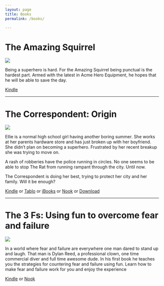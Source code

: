 ```yaml
---
layout: page
title: Books
permalink: /books/

---
```

<h1> The Amazing Squirrel</h1>
<a href = "http://dylan.la/2aJRe8j">
<img src = "https://raw.githubusercontent.com/dylanreed/dylanreed.com/gh-pages/Images/Squirrel-Stack.png" link = "http://acmeheroinc.com">
</a> 

Being a superhero is hard. For the Amazing Squirrel being punctual is the hardest part. Armed with the latest in Acme Hero Equipment, he hopes that he will be able to save the day. 



[Kindle](http://dylan.la/2aJRe8j)



---




<h1> The Correspondent: Origin</h1>
<a href = "http://dylan.la/1SaT8L4">
<img src = "https://raw.githubusercontent.com/dylanreed/dylanreed.com/gh-pages/Images/Correspondent-1-mock.png" link = "http://acmeheroinc.com">
</a> 

Ellie is a normal high school girl having another boring summer. She works at her parents hardware store and has just broken up with her boyfriend. She didn’t plan on becoming a superhero. Frustrated by her recent breakup she was trying to move on.

A rash of robberies have the police running in circles. No one seems to be able to stop The Rat from running rampant through the city. Until now.

The Correspondent is doing her best, trying to protect her city and her family. Will it be enough?


[Kindle](http://dylan.la/1SaT8L4) or [Tablo](https://tablo.io/dylan-reed-1/the-correspondent-origin) or [iBooks](https://itunes.apple.com/us/book/the-correspondent/id1112374438?mt=11) or [Nook](http://dylan.la/1ZyrbPg) or [Download](http://dylan.la/1SZCAan)



---



<h1> The 3 Fs: Using fun to overcome fear and failure</h1>
<a href = "http://dylan.la/2anthOe">
<img src = "https://raw.githubusercontent.com/dylanreed/dylanreed.com/gh-pages/Images/The-3fs-mockup.png" link = "http://dylan.la/2anthOe">
</a> 

In a world where fear and failure are everywhere one man dared to stand up and laugh. That man is Dylan Reed, a professional clown, one time commercial diver and full time awesome dude. In his first book he teaches you the strategies for countering fear and failure using fun. Learn how to make fear and failure work for you and enjoy the experience


[Kindle](http://dylan.la/2anthOe) or [Nook](http://dylan.la/2aBtZdR)




